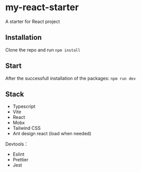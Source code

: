 # my-react-starter

A starter for React project

## Installation

Clone the repo and run `npm install`

## Start

After the successfull installation of the packages: `npm run dev`

## Stack

- Typescript
- Vite
- React
- Mobx
- Tailwind CSS
- Ant design react (load when needed)

Devtools：
- Eslint
- Prettier
- Jest

